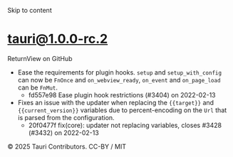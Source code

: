 Skip to content
# tauri@1.0.0-rc.2
ReturnView on GitHub
  * Ease the requirements for plugin hooks. `setup` and `setup_with_config` can now be `FnOnce` and `on_webview_ready`, `on_event` and `on_page_load` can be `FnMut`. 
    * fd557e98 Ease plugin hook restrictions (#3404) on 2022-02-13
  * Fixes an issue with the updater when replacing the `{{target}}` and `{{current_version}}` variables due to percent-encoding on the `Url` that is parsed from the configuration. 
    * 20f0477f fix(core): updater not replacing variables, closes #3428 (#3432) on 2022-02-13


© 2025 Tauri Contributors. CC-BY / MIT
